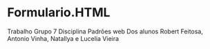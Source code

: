 # Formulario.HTML
Trabalho Grupo 7 Disciplina Padrões web
Dos alunos Robert Feitosa, Antonio Vinha, Natallya e Lucelia Vieira
